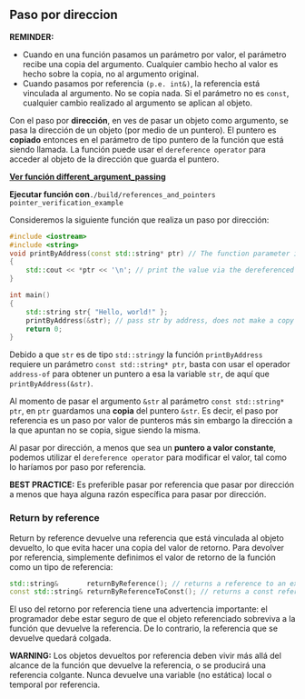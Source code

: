 ## Paso por direccion 

**REMINDER:**
- Cuando en una función pasamos un parámetro por valor, el parámetro recibe una copia del argumento. Cualquier cambio hecho al valor es hecho sobre la copia, no al argumento original.
- Cuando pasamos por referencia `(p.e. int&)`, la referencia está vinculada al argumento. No se copia nada. Si el parámetro no es `const`, cualquier cambio realizado al argumento se aplican al objeto.

Con el paso por **dirección**, en ves de pasar un objeto como argumento, se pasa la dirección de un objeto (por medio de un puntero). El puntero es **copiado** entonces en el parámetro de tipo puntero de la función que está siendo llamada. La función puede usar el `dereference operator` para acceder al objeto de la dirección que guarda el puntero.

**[Ver función different_argument_passing](../src/ReferencesPointers.cpp#323)**

**Ejecutar función con**`./build/references_and_pointers pointer_verification_example`

Consideremos la siguiente función que realiza un paso por dirección: 

```cpp
#include <iostream>
#include <string>
void printByAddress(const std::string* ptr) // The function parameter is a pointer that holds the address of str
{
    std::cout << *ptr << '\n'; // print the value via the dereferenced pointer
}

int main()
{
    std::string str{ "Hello, world!" };
    printByAddress(&str); // pass str by address, does not make a copy of str
    return 0;
}
``` 

Debido a que `str` es de tipo `std::string`y la función `printByAddress` requiere un parámetro  `const std::string* ptr`, basta con usar el operador `address-of` para obtener un puntero a esa la variable `str`, de aquí que `printByAddress(&str)`.

Al momento de pasar el argumento `&str` al parámetro `const std::string* ptr`, en `ptr` guardamos una **copia** del puntero `&str`. Es decir, el paso por referencia es un paso por valor de punteros más sin embargo la dirección a la que apuntan no se copia, sigue siendo la misma. 

Al pasar por dirección, a menos que sea un **puntero a valor constante**, podemos utilizar el `dereference operator` para modificar el valor, tal como lo haríamos por paso por referencia.

**BEST PRACTICE:**
Es preferible pasar por referencia que pasar por dirección a menos que haya alguna razón específica para pasar por dirección.

### Return by reference

Return by reference devuelve una referencia que está vinculada al objeto devuelto, lo que evita hacer una copia del valor de retorno. Para devolver por referencia, simplemente definimos el valor de retorno de la función como un tipo de referencia:

```cpp
std::string&       returnByReference(); // returns a reference to an existing std::string (cheap)
const std::string& returnByReferenceToConst(); // returns a const reference to an existing std::string (cheap)
```

El uso del retorno por referencia tiene una advertencia importante: el programador debe estar seguro de que el objeto referenciado sobreviva a la función que devuelve la referencia. De lo contrario, la referencia que se devuelve quedará colgada.


**WARNING:**
Los objetos devueltos por referencia deben vivir más allá del alcance de la función que devuelve la referencia, o se producirá una referencia colgante. Nunca devuelve una variable (no estática) local o temporal por referencia.

